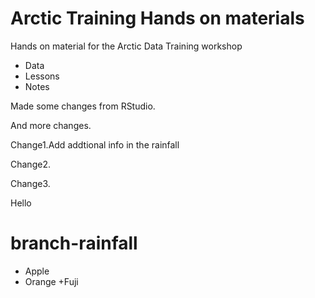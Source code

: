 # Arctic Training Hands on materials
Hands on material for the Arctic Data Training workshop

* Data
* Lessons
* Notes

Made some changes from RStudio.

And more changes.

Change1.Add addtional info in the rainfall

Change2.

Change3.

Hello
# branch-rainfall

* Apple
* Orange
    +Fuji
